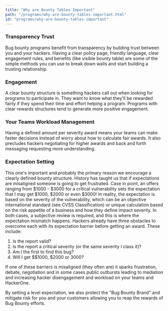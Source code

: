 ```yaml
---
title: "Why are Bounty Tables Important"
path: "/programs/why-are-bounty-tables-important.html"
id: "programs/why-are-bounty-tables-important"
---
```


### Transparency Trust

Bug bounty programs benefit from transparency by building trust between you and your hackers. Having a clear policy page, friendly language, clear engagement rules, and benefits (like visible bounty table) are some of the simple methods you can use to break down walls and start building a trusting relationship.


### Engagement

A clear bounty structure is something hackers call out when looking for programs to participate in. They want to know what they'll be rewarded fairly if they spend their time and effort helping a program. Programs with clear rewards structures tend to generate more positive engagement.


### Your Teams Workload Management

Having a defined amount per severity award means your teams can make faster decisions instead of worry about how to calculate fair awards. It also precludes hackers negotiating for higher awards and back and forth messaging requesting more understanding.


### Expectation Setting

This one's important and probably the primary reason we encourage a clearly defined bounty structure. History has taught us that if expectations are misaligned someone is going to get frustrated. Case in point, an offers ranging from $1000 - $3000 for a critical vulnerability sets the expectation that I may get  $1000, $2000 or even $3000! In reality, the expectation is based on the severity of the vulnerability, which can be an objective international standard (see CVSS Classification) or unique calculation based on the risk appetite of a business and how they define impact severity. In both cases, a subjective review is required, and this is where the expectation mismatch happens.
Hackers already have three obstacles to overcome each with its expectation barrier before getting an award. These include:
    
1. Is the report valid? 
2. Is the report a critical severity (or the same severity I class it)? 
3. Am I the first to find this bug?
4. Will I get $$1000, $2000 or 3000? 

If one of these barriers is misaligned (they often are) it sparks frustration, debate, negotiation and in some cases public outbursts leading to mediation and increasing hacker disengagement and workload on your teams and HackerOne. 

By setting a level expectation, we also protect the "Bug Bounty Brand" and mitigate risk for you and your customers allowing you to reap the rewards of Bug Bounty efforts.
